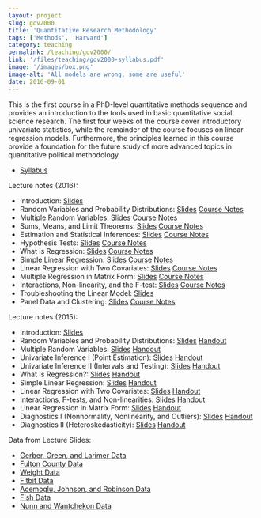 ```yaml
---
layout: project
slug: gov2000
title: 'Quantitative Research Methodology'
tags: ['Methods', 'Harvard']
category: teaching
permalink: /teaching/gov2000/
link: '/files/teaching/gov2000-syllabus.pdf'
image: '/images/box.png'
image-alt: 'All models are wrong, some are useful'
date: 2016-09-01
---
```


This is the first course in a PhD-level quantitative methods sequence and provides an introduction to the tools used in basic quantitative social science research. The first four weeks of the course cover introductory univariate statistics, while the remainder of the course focuses on linear regression models. Furthermore, the principles learned in this course provide a foundation for the future study of more advanced topics in quantitative political methodology.

<!--more-->

* [Syllabus][]


Lecture notes (2016):

* Introduction: [Slides][s01intro_16]
* Random Variables and Probability Distributions: [Slides][s02var_16] [Course Notes][s02var_hand_16]
* Multiple Random Variables: [Slides][s03mult_16] [Course Notes][s03mult_hand_16]
* Sums, Means, and Limit Theorems: [Slides][s04sums_16] [Course Notes][s04sums_hand_16]
* Estimation and Statistical Inferences: [Slides][s05estimation_16] [Course Notes][s05estimation_hand_16]
* Hypothesis Tests: [Slides][s06tests_16] [Course Notes][s06tests_hand_16]
* What is Regression: [Slides][s07whatisregression_16] [Course Notes][s07whatisregression_hand_16]
* Simple Linear Regression: [Slides][s08simpleregression_16] [Course Notes][s08simpleregression_hand_16]
* Linear Regression with Two Covariates: [Slides][s09twocovariate_16] [Course Notes][s09twocovariate_hand_16]
* Multiple Regression in Matrix Form: [Slides][s10multiple_16] [Course Notes][s10multiple_hand_16]
* Interactions, Non-linearity, and the F-test: [Slides][s11interactions_16] [Course Notes][s11interactions_hand_16]
* Troubleshooting the Linear Model: [Slides][s12diagnostics_16] 
* Panel Data and Clustering: [Slides][s13panel_16] [Course Notes][s13panel_hand_16]

Lecture notes (2015):

* Introduction: [Slides][s01intro] 
* Random Variables and Probability Distributions: [Slides][s03var] [Handout][s03var_hand]
* Multiple Random Variables: [Slides][s04mult] [Handout][s04mult_hand]
* Univariate Inference I (Point Estimation): [Slides][s05inf_i] [Handout][s05inf_i_hand]
* Univariate Inference II (Intervals and Testing): [Slides][s05inf_ii] [Handout][s05inf_ii_hand]
* What Is Regression?: [Slides][s06what_is_regression] [Handout][s06what_is_regression_hand] 
* Simple Linear Regression: [Slides][s07simple_regression] [Handout][s07simple_regression_hand] 
* Linear Regression with Two Covariates: [Slides][s08two_var_regression] [Handout][s08two_var_regression_hand]
* Interactions, F-tests, and Non-linearities: [Slides][s09interactions] [Handout][s09interactions_hand] 
* Linear Regression in Matrix Form: [Slides][s09ols] [Handout][s09ols_hand] 
* Diagnostics I (Nonnormality, Nonlinearity, and Outliers): [Slides][s10diag] [Handout][s10diag_hand]
* Diagnostics II (Heteroskedasticity): [Slides][s10diag_ii] [Handout][s10diag_ii_hand]

Data from Lecture Slides: 

* [Gerber, Green, and Larimer Data][gerber]
* [Fulton County Data][fulton]
* [Weight Data][weight] 
* [Fitbit Data][fitbit]
* [Acemoglu, Johnson, and Robinson Data][ajr]
* [Fish Data][fish]
* [Nunn and Wantchekon Data][nunn_wantchekon]

[s01intro]: /files/teaching/s01-gov2000-intro-slides.pdf
[s01intro_hand]: /files/teaching/s01-intro.pdf
[s02prob]: /files/teaching/s02-probability-slides.pdf
[s02prob_hand]: /files/teaching/s02-probability-slides.pdf
[s03var]: /files/teaching/s03-variables-handout.pdf
[s03var_hand]: /files/teaching/s03-variables.pdf
[s04mult]: /files/teaching/s04-multiple-random-variables-handout.pdf
[s04mult_hand]: /files/teaching/s04-multiple-random-variables.pdf
[s05inf_i]: /files/teaching/s05-inference-handout.pdf
[s05inf_i_hand]: /files/teaching/s05-inference.pdf
[s05inf_ii]: /files/teaching/s05-inference-ii-handout.pdf
[s05inf_ii_hand]: /files/teaching/s05-inference-ii.pdf
[s06what_is_regression]: /files/teaching/s06-what-is-regression-handout.pdf
[s06what_is_regression_hand]: /files/teaching/s06-what-is-regression.pdf
[s07simple_regression]: /files/teaching/s07-simple-regression-handout.pdf
[s07simple_regression_hand]: /files/teaching/s07-simple-regression.pdf
[ajr]: /files/teaching/ajr.dta
[s08two_var_regression]: /files/teaching/s08-two-variable-regression-handout.pdf
[s08two_var_regression_hand]: /files/teaching/s08-two-variable-regression.pdf
[s09interactions]: /files/teaching/s09-interactions-handout.pdf
[s09interactions_hand]: /files/teaching/s09-interactions-ftests-nonlinear.pdf
[fish]: /files/teaching/FishData.RData
[s09ols]: /files/teaching/s09-multiple-regression-handout.pdf
[s09ols_hand]: /files/teaching/s09-multiple-regression.pdf
[nunn_wantchekon]: /files/teaching/Nunn_Wantchekon_AER_2011.dta
[s10diag]: /files/teaching/s10-diagnostics-handout.pdf
[s10diag_hand]: /files/teaching/s10-diagnostics.pdf
[s10diag_ii]: /files/teaching/s10-diagnostics-ii-handout.pdf
[s10diag_ii_hand]: /files/teaching/s10-diagnostics-ii.pdf

[ross]: /files/teaching/ross-democracy.dta
[buchanan]: /files/teaching/flbuchan.dta
[weight]: /files/teaching/weight.csv
[weight_by_week]: /files/teaching/weight_by_weeks.csv
[fitbit]: /files/teaching/fitbit.csv
[fulton]: /files/teaching/fulton.RData
[gerber]: /files/teaching/gerber_green_larimer.RData

[Syllabus]:  http://www.mattblackwell.org/files/teaching/gov2000-syllabus.pdf
[latex]:  http://www.mattblackwell.org/latex.html
[ftests]:  http://www.mattblackwell.org/files/teaching/ftests.pdf


[s01intro_16]: /files/teaching/gov2000/s01-intro-slides-print.pdf
[s02var_16]: /files/teaching/gov2000/s02-variables-slides-print.pdf
[s03mult_16]: /files/teaching/gov2000/s03-multiple-rvs-slides-print.pdf
[s04sums_16]: /files/teaching/gov2000/s04-sums-means-limits-slides-print.pdf
[s05estimation_16]: /files/teaching/gov2000/s05-estimation-inference-slides-print.pdf
[s06tests_16]: /files/teaching/gov2000/s06-hypothesis-tests-slides-print.pdf
[s07whatisregression_16]: /files/teaching/gov2000/s07-what-is-regression-slides-print.pdf
[s08simpleregression_16]: /files/teaching/gov2000/s08-simple-regression-slides-print.pdf
[s09twocovariate_16]: /files/teaching/gov2000/s09-two-variable-regression-slides-print.pdf
[s10multiple_16]: /files/teaching/gov2000/s10-multiple-regression-slides-print.pdf
[s11interactions_16]: /files/teaching/gov2000/s11-interactions-etc-slides-print.pdf
[s12diagnostics_16]: /files/teaching/gov2000/s12-diagnostics-slides-print.pdf
[s13panel_16]: /files/teaching/gov2000/s13-panel-data-slides-print.pdf

[s02var_hand_16]: /files/teaching/gov2000/s02-variables.pdf
[s03mult_hand_16]: /files/teaching/gov2000/s03-multiple-rvs.pdf
[s04sums_hand_16]: /files/teaching/gov2000/s04-sums-means-limits.pdf
[s05estimation_hand_16]: /files/teaching/gov2000/s05-estimation-inference.pdf
[s06tests_hand_16]: /files/teaching/gov2000/s06-hypothesis-tests.pdf
[s07whatisregression_hand_16]: /files/teaching/gov2000/s07-what-is-regression.pdf
[s08simpleregression_hand_16]: /files/teaching/gov2000/s08-simple-regression.pdf
[s09twocovariate_hand_16]: /files/teaching/gov2000/s09-two-variable-regression.pdf
[s10multiple_hand_16]: /files/teaching/gov2000/s10-multiple-regression.pdf
[s11interactions_hand_16]: /files/teaching/gov2000/s11-interactions-etc.pdf
[s13panel_hand_16]: /files/teaching/gov2000/s13-panel-data.pdf
